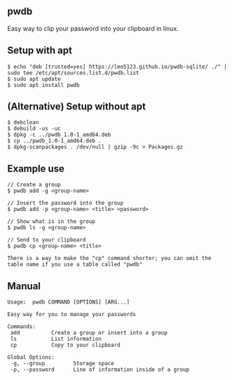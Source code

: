  
## pwdb

Easy way to clip your password into your clipboard in linux.

## Setup with apt

```
$ echo "deb [trusted=yes] https://leo5123.github.io/pwdb-sqlite/ ./" | sudo tee /etc/apt/sources.list.d/pwdb.list
$ sudo apt update
$ sudo apt install pwdb
```

## (Alternative) Setup without apt
```
$ debclean
$ debuild -us -uc
$ dpkg -c ../pwdb_1.0-1_amd64.deb
$ cp ../pwdb_1.0-1_amd64.deb .
$ dpkg-scanpackages . /dev/null | gzip -9c > Packages.gz
```

## Example use

```
// Create a group
$ pwdb add -g <group-name>

// Insert the password into the group
$ pwdb add -p <group-name> <title> <password>

// Show what is in the group
$ pwdb ls -g <group-name> 

// Send to your clipboard
$ pwdb cp <group-name> <title>

There is a way to make the "cp" command shorter; you can omit the table name if you use a table called "pwdb"
```

## Manual

```
Usage:  pwdb COMMAND [OPTIONS] [ARG...]

Easy way for you to manage your passwords

Commands: 
 add          Create a group or insert into a group
 ls           List information
 cp           Copy to your clipboard

Global Options:     
 -g, --group         Storage space
 -p, --password      Line of information inside of a group
```


